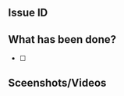 ## Issue ID

<!--Add issue link-->

## What has been done?

 - [ ] 

## Sceenshots/Videos

<!--Add screenshots or videos of the current task-->
